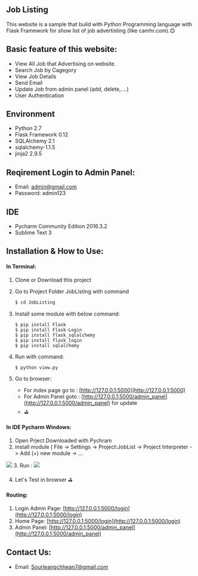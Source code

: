 ## Job Listing

This website is a sample that build  with Python Programming language with Flask Framework for show list of job advertisting (like  camhr.com).😊

## Basic feature of this website:
* View All Job that Advertising on website.
* Search Job by Cagegory
* View Job Details
* Send Email
* Update Job from admin panel (add, delete,....)
* User Authentication

## Environment
* Python 2.7
* Flask Framework 0.12
* SQLAlchemy 2.1
* sqlalchemy-1.1.5
* jinja2 2.9.5

## Reqirement Login to Admin Panel: 
 * Email: admin@gmail.com
 * Password: admin123

## IDE
* Pycharm Community Edition 2016.3.2
* Sublime Text 3



## Installation & How to Use:
#### In Terminal:
1. Clone or Download this project 
2. Go to Project Folder JobListing with command 
   ```javascript
   $ cd JobListing
   ```
3. Install some module with below command:

   ```
   $ pip install Flask
   $ pip install Flask-Login
   $ pip install flask_sqlalchemy
   $ pip install flask_login
   $ pip install sqlalchemy
   ```
4. Run with command:
   ```
   $ python view.py
   ```
5. Go to browser: 

	* For index page go to :  [http://127.0.0.1:5000](http://127.0.0.1:5000) 
	* For Admin Panel goto :  [http://127.0.0.1:5000/admin_panel](http://127.0.0.1:5000/admin_panel)  for update
	* ⛳

#### In IDE Pycharm Windows:
1. Open Prject Downloaded with Pychram
2. install module ( File -> Settings -> Project:JobList -> Project Interpreter -> Add (+) new module -> ...<br/>

<img src="https://s30.postimg.org/469end89t/Screenshot_2.png"/>
3. Run :

<img src="https://s27.postimg.org/qzinf9ykz/Screenshot_3.png"/>

4. Let's Test in browser ⛳

#### Routing:
1. Login Admin Page: [http://127.0.0.1:5000/login](http://127.0.0.1:5000/login)
2. Home Page: [http://127.0.0.1:5000/login](http://127.0.0.1:5000/login)
3. Admin Panel: [http://127.0.0.1:5000/admin_panel](http://127.0.0.1:5000/admin_panel)

## Contact Us:
* Email: Sourleangchhean7@gmail.com
